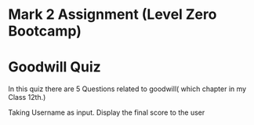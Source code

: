 # Mark 2 Assignment (Level Zero Bootcamp)

# Goodwill Quiz
In this quiz there are 5 Questions related to goodwill( which chapter in my Class 12th.)

Taking Username as input.
Display the final score to the user
